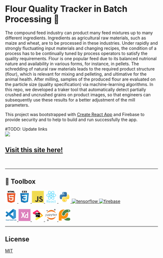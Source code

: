 # Flour Quality Tracker in Batch Processing 🌾 
The compound feed industry can product many feed mixtures up to many different ingredients. Ingredients as agricultural raw materials, such as maize and wheat, are to be processed in these industries. Under rapidly and strongly fluctuating input materials and changing recipes, the condition of a process has to be continually tuned by process operators to satisfy the quality requirements. Flour is one popular feed due to its balanced nutrional nature and availability in various forms, for instance, in pellets. The schredding of natural raw materials leads to the required product structure (flour), which is relevant for mixing and pelleting, and ultimative for the animal health.
After milling, samples of the produced flour are evaluated on the particle size (quality specification) via machine-learning algorithms. In this repo, we developed a traker tool that automatically detect partially crushed and uncrushed grains on product images, so that engineers can subsequently use these results for a better adjustment of the mill parameters. 

This project was bootstrapped with [Create React App](https://github.com/facebook/create-react-app) and Firebase to provide security and to help to build and run successfully the app.

#TODO: Update links
<br>
<img src="https://github.com/JHamudi/Lehrprojekt_21-22/blob/main/public/images/img-9.jpg"/>
<br>


## <a href="https://tracker-2baa0.firebaseapp.com/Menu">Visit this site here!</a>
<br>


---

## 🧰 Toolbox

<a href="https://www.w3.org/html/" target="_blank"> <img src="https://raw.githubusercontent.com/devicons/devicon/master/icons/html5/html5-original-wordmark.svg" alt="html5" width="40" height="40"/> </a> <a href="https://www.w3schools.com/css/" target="_blank"> <img src="https://raw.githubusercontent.com/devicons/devicon/master/icons/css3/css3-original-wordmark.svg" alt="css3" width="40" height="40"/> </a> <a href="https://developer.mozilla.org/en-US/docs/Web/JavaScript" target="_blank"> <img src="https://raw.githubusercontent.com/devicons/devicon/master/icons/javascript/javascript-original.svg" alt="javascript" width="40" height="40"/> </a> <a href="https://reactjs.org/" target="_blank"> <img src="https://raw.githubusercontent.com/devicons/devicon/master/icons/react/react-original-wordmark.svg" alt="react" width="40" height="40"/> </a> 
<a href="https://www.python.org" target="_blank"> <img src="https://raw.githubusercontent.com/devicons/devicon/master/icons/python/python-original.svg" alt="python" width="40" height="40"/> </a>
<a href="https://www.tensorflow.org" target="_blank"> <img src="https://www.vectorlogo.zone/logos/tensorflow/tensorflow-icon.svg" alt="tensorflow" width="40" height="40"/> </a> <a href="https://firebase.google.com/" target="_blank"> <img src="https://www.vectorlogo.zone/logos/firebase/firebase-icon.svg" alt="firebase" width="40" height="40"/> </a> 
<br></br>
<a href="https://raw.githubusercontent.com/devicons/devicon/master/icons/vscode/vscode-original-wordmark.svg" target="_blank"> <img src="https://raw.githubusercontent.com/devicons/devicon/master/icons/vscode/vscode-original-wordmark.svg" alt="VS Code" width="40" height="40"/> </a> <a href="https://raw.githubusercontent.com/devicons/devicon/master/icons/xd/xd-plain.svg" target="_blank"> <img src="https://raw.githubusercontent.com/devicons/devicon/master/icons/xd/xd-plain.svg" alt="xd Adobe" width="40" height="40"/> </a> <a href="https://raw.githubusercontent.com/devicons/devicon/master/icons/jetbrains/jetbrains-original.svg" target="_blank"> <img src="https://raw.githubusercontent.com/devicons/devicon/master/icons/jetbrains/jetbrains-original.svg" alt="JetBrains" width="40" height="40"/> </a> <a href="https://raw.githubusercontent.com/devicons/devicon/master/icons/jupyter/jupyter-original-wordmark.svg" target="_blank"> <img src="https://raw.githubusercontent.com/devicons/devicon/master/icons/jupyter/jupyter-original-wordmark.svg" alt="Jupyter" width="40" height="40"/> </a> <a href="https://raw.githubusercontent.com/devicons/devicon/master/icons/pycharm/pycharm-original.svg" target="_blank"> <img src="https://raw.githubusercontent.com/devicons/devicon/master/icons/pycharm/pycharm-original.svg" alt="pycharm" width="40" height="40"/> </a>


---


## License
[MIT](https://choosealicense.com/licenses/mit/)

